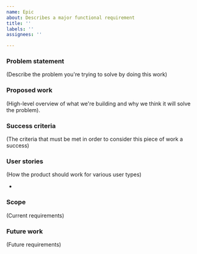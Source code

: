 ```yaml
---
name: Epic
about: Describes a major functional requirement
title: ''
labels: ''
assignees: ''

---
```


### **Problem statement**

(Describe the problem you're trying to solve by doing this work)

### **Proposed work**

(High-level overview of what we're building and why we think it will solve the problem).

### **Success criteria**

(The criteria that must be met in order to consider this piece of work a success)

### **User stories**

(How the product should work for various user types)

-

### **Scope**

(Current requirements)

### **Future work**

(Future requirements)
